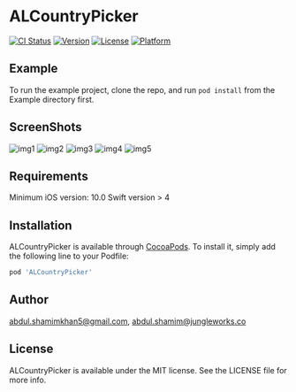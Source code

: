 # ALCountryPicker

[![CI Status](https://img.shields.io/travis/abdul.shamimkhan5@gmail.com/ALCountryPicker.svg?style=flat)](https://travis-ci.org/abdul.shamimkhan5@gmail.com/ALCountryPicker)
[![Version](https://img.shields.io/cocoapods/v/ALCountryPicker.svg?style=flat)](https://cocoapods.org/pods/ALCountryPicker)
[![License](https://img.shields.io/cocoapods/l/ALCountryPicker.svg?style=flat)](https://cocoapods.org/pods/ALCountryPicker)
[![Platform](https://img.shields.io/cocoapods/p/ALCountryPicker.svg?style=flat)](https://cocoapods.org/pods/ALCountryPicker)

## Example

To run the example project, clone the repo, and run `pod install` from the Example directory first.

## ScreenShots
![img1](https://user-images.githubusercontent.com/13666188/52888485-d08e6780-31a1-11e9-8143-a6d6d9595259.png) ![img2](https://user-images.githubusercontent.com/13666188/52888492-dab06600-31a1-11e9-8edb-d2c7ac8ea631.png)
![img3](https://user-images.githubusercontent.com/13666188/52888550-1814f380-31a2-11e9-8e67-59f6b88cad97.png) ![img4](https://user-images.githubusercontent.com/13666188/52888553-1c411100-31a2-11e9-8221-60f7d9fc4d0f.png) ![img5](https://user-images.githubusercontent.com/13666188/52888554-1d723e00-31a2-11e9-8e41-5aba218cef8a.png)


## Requirements
Minimum iOS version: 10.0
Swift version > 4

## Installation

ALCountryPicker is available through [CocoaPods](https://cocoapods.org). To install
it, simply add the following line to your Podfile:

```ruby
pod 'ALCountryPicker'
```

## Author

abdul.shamimkhan5@gmail.com, abdul.shamim@jungleworks.co

## License

ALCountryPicker is available under the MIT license. See the LICENSE file for more info.
